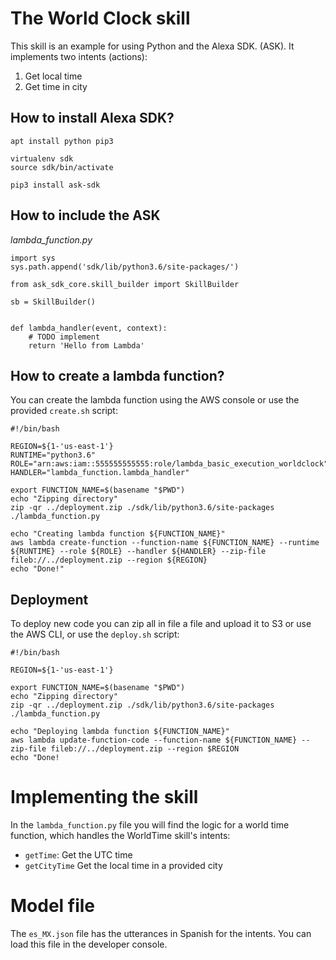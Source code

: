 # The World Clock skill

This skill is an example for using Python and the Alexa SDK. (ASK). It implements two intents (actions):

1. Get local time
1. Get time in city

## How to install Alexa SDK?

```
apt install python pip3

virtualenv sdk
source sdk/bin/activate

pip3 install ask-sdk

```

## How to include the ASK


*lambda_function.py*

```
import sys
sys.path.append('sdk/lib/python3.6/site-packages/')

from ask_sdk_core.skill_builder import SkillBuilder

sb = SkillBuilder()


def lambda_handler(event, context):
    # TODO implement
    return 'Hello from Lambda'

```

## How to create a lambda function?

You can create the lambda function using the AWS console or use the provided `create.sh` script:

```
#!/bin/bash 

REGION=${1-'us-east-1'}
RUNTIME="python3.6"
ROLE="arn:aws:iam::555555555555:role/lambda_basic_execution_worldclock"
HANDLER="lambda_function.lambda_handler"

export FUNCTION_NAME=$(basename "$PWD")
echo "Zipping directory"
zip -qr ../deployment.zip ./sdk/lib/python3.6/site-packages ./lambda_function.py

echo "Creating lambda function ${FUNCTION_NAME}"
aws lambda create-function --function-name ${FUNCTION_NAME} --runtime ${RUNTIME} --role ${ROLE} --handler ${HANDLER} --zip-file fileb://../deployment.zip --region ${REGION}
echo "Done!"

```

## Deployment

To deploy new code you can zip all in file a file and upload it to S3 or use the AWS CLI, or use the `deploy.sh` script:

```
#!/bin/bash 

REGION=${1-'us-east-1'}

export FUNCTION_NAME=$(basename "$PWD")
echo "Zipping directory"
zip -qr ../deployment.zip ./sdk/lib/python3.6/site-packages ./lambda_function.py

echo "Deploying lambda function ${FUNCTION_NAME}"
aws lambda update-function-code --function-name ${FUNCTION_NAME} --zip-file fileb://../deployment.zip --region $REGION
echo "Done!
```

# Implementing the skill 

In the `lambda_function.py` file you will find the logic for a world time function, which handles the WorldTime skill's intents: 

* `getTime`:  Get the UTC time 
* `getCityTime` Get the local time in a provided  city

# Model file

The `es_MX.json` file has the utterances in Spanish for the intents.  You can load this file in the developer console. 